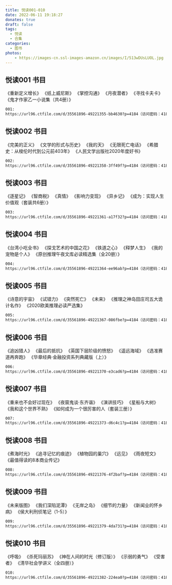 ```yaml
---
title: 悦读001-010
date: 2022-06-11 19:18:27
donates: true
draft: false
tags:
  - 悦读
  - 合集
categories:
  - 图书
photos:
    - https://images-cn.ssl-images-amazon.cn/images/I/513wDUsLUOL.jpg
---
```


## 悦读001 书目

《重新定义增长》 《纸上威尼斯》 《掌控沟通》 《月夜潜者》 《寻找卡夫卡》 《鬼才作家乙一小说集（共4册）》

<!--more-->

```bash
001: 
https://url96.ctfile.com/d/35561896-49221355-bb4630?p=4184（访问密码：4184）
```

## 悦读002 书目

《完美的正义》 《文学的形式与历史》 《我的天》 《无限死亡电话》 《希腊史：从梭伦时代到公元前403年》 《人民文学出版社2020年度好书》

```bash
002: 
https://url96.ctfile.com/d/35561896-49221358-3ff49f?p=4184（访问密码：4184）
```

## 悦读003 书目

《逐星记》 《智商税》 《真情》 《影响力变现》 《异乡记》 《成为：实现人生价值观（套装共6册）》

```bash
003: 
https://url96.ctfile.com/d/35561896-49221361-a17f32?p=4184（访问密码：4184）
```

## 悦读004 书目

《台湾小吃全书》 《探戈艺术的中国之花》 《铁道之心》 《释梦人生》 《我的宠物是个人》 《原创推理午夜文库必读精选集（全20册）》

```bash
004: 
https://url96.ctfile.com/d/35561896-49221364-ee96ab?p=4184（访问密码：4184）
```

## 悦读005 书目

《诗意的宇宙》 《试错力》 《突然死亡》 《未来》 《推理之神岛田庄司五大诡计名作》 《2020欧美推理必读严选集》

```bash
005: 
https://url96.ctfile.com/d/35561896-49221367-086fbe?p=4184（访问密码：4184）
```

## 悦读006 书目

《追凶猎人》 《最后的抵抗》 《英国下层阶级的愤怒》 《遥远海域》 《选准赛道再奔跑》 《华章经典·金融投资系列典藏版（上）》

```bash
006: 
https://url96.ctfile.com/d/35561896-49221370-e3cad6?p=4184（访问密码：4184）
```

## 悦读007 书目

《重来也不会好过现在》 《夜窗鬼谈·东齐谐》 《演讲技巧》 《星船与大树》 《我和这个世界不熟》 《如何成为一个很厉害的人（套装三册）》

```bash
007: 
https://url96.ctfile.com/d/35561896-49221373-d6c4c1?p=4184（访问密码：4184）
```

## 悦读008 书目

《煮海时光》 《追寻记忆的痕迹》 《植物园的巢穴》 《远见》 《雨夜短文》 《最值得读的8本商业传记》

```bash
008: 
https://url96.ctfile.com/d/35561896-49221376-4f2baf?p=4184（访问密码：4184）
```

## 悦读009 书目

《未来版图》 《我们深陷泥潭》 《无岸之岛》 《细节的力量》 《新闻业的怀乡病》 《侯大利刑侦笔记（1-5）》

```bash
009: 
https://url96.ctfile.com/d/35561896-49221379-4da731?p=4184（访问密码：4184）
```

## 悦读010 书目

《呼吸》 《杀死玛丽苏》 《神在人间的时光（修订版）》 《示弱的勇气》 《受害者》 《清华社会学讲义（全四册）》

```bash
010: 
https://url96.ctfile.com/d/35561896-49221382-224ea0?p=4184（访问密码：4184）
```